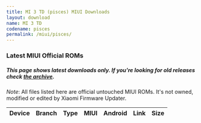 ```yaml
---
title: MI 3 TD (pisces) MIUI Downloads
layout: download
name: MI 3 TD
codename: pisces
permalink: /miui/pisces/
---
```

### Latest MIUI Official ROMs
##### This page shows latest downloads only. If you're looking for old releases check [the archive](/archive/miui/pisces/).
*Note*: All files listed here are official untouched MIUI ROMs. It's not owned, modified or edited by Xiaomi Firmware Updater.

<div class="table-responsive-md" id="table-wrapper">
<table id="miui" class="compact table table-striped table-hover table-sm">
    <thead class="thead-dark">
        <tr>
            <th>Device</th>
            <th>Branch</th>
            <th>Type</th>
            <th>MIUI</th>
            <th>Android</th>
            <th>Link</th>
            <th>Size</th>
        </tr>
    </thead>
    <script>loadMiuiDownloads('pisces')</script>
</table>
</div>

